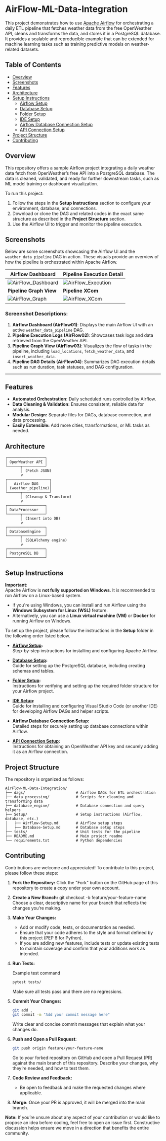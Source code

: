 # AirFlow-ML-Data-Integration

This project demonstrates how to use [Apache Airflow](https://airflow.apache.org/) for orchestrating a daily ETL pipeline that fetches weather data from the free OpenWeather API, cleans and transforms the data, and stores it in a PostgreSQL database. It provides a scalable and reproducible example that can be extended for machine learning tasks such as training predictive models on weather-related datasets.


## Table of Contents
- [Overview](#overview)
- [Screenshots](#screenshots)
- [Features](#features)
- [Architecture](#architecture)
- [Setup Instructions](#setup-instructions)
  - [Airflow Setup](./Setup/Airflow-Setup.md)
  - [Database Setup](./Setup/Database-Setup.md)
  - [Folder Setup](./Setup/Folders-Setup.md)
  - [IDE Setup](./Setup/IDE-Setup.md)
  - [Airflow Database Connection Setup](./Setup/Airflow-Database-ConnectionSetup.md)
  - [API Connection Setup](./Setup/API-Connection-Setup.md)
- [Project Structure](#project-structure)
- [Contributing](#contributing)


## Overview

This repository offers a sample Airflow project integrating a daily weather data fetch from OpenWeather’s free API into a PostgreSQL database. The data is cleaned, validated, and ready for further downstream tasks, such as ML model training or dashboard visualization.

To run this project:

1. Follow the steps in the **Setup Instructions** section to configure your environment, database, and connections.
2. Download or clone the DAG and related codes in the exact same structure as described in the **Project Structure** section.
3. Use the Airflow UI to trigger and monitor the pipeline execution.

## Screenshots

Below are some screenshots showcasing the Airflow UI and the `weather_data_pipeline` DAG in action. These visuals provide an overview of how the pipeline is orchestrated within Apache Airflow.

| **Airflow Dashboard**                                            | **Pipeline Execution Detail**                                   |
|------------------------------------------------------------------|-----------------------------------------------------------------|
| ![AirFlow_Dashboard](./Setup/Screenshots/AirFlow_Dashboard.png)  | ![AirFlow_Execution](./Setup/Screenshots/AirFlow_Execution.png) |
| **Pipeline Graph View**                                          | **Pipeline XCom**                                               |
| ![AirFlow_Graph](./Setup/Screenshots/AirFlow_Graph.png)          | ![AirFlow_XCom](./Setup/Screenshots/AirFlow_XCom.png)           |

### Screenshot Descriptions:
1. **Airflow Dashboard (AirFlow01)**: Displays the main Airflow UI with an active `weather_data_pipeline` DAG.
2. **Pipeline Execution Logs (AirFlow02)**: Showcases task logs and data retrieved from the OpenWeather API.
3. **Pipeline Graph View (AirFlow03)**: Visualizes the flow of tasks in the pipeline, including `load_locations`, `fetch_weather_data`, and `insert_weather_data`.
4. **Pipeline DAG Details (AirFlow04)**: Summarizes DAG execution details such as run duration, task statuses, and DAG configuration.

---

## Features
- **Automated Orchestration:** Daily scheduled runs controlled by Airflow.
- **Data Cleaning & Validation:** Ensures consistent, reliable data for analysis.
- **Modular Design:** Separate files for DAGs, database connection, and data processing.
- **Easily Extensible:** Add more cities, transformations, or ML tasks as needed.

## Architecture
```plaintext
┌─────────────────┐
│ OpenWeather API │
└──────┬──────────┘
       │ (Fetch JSON)
       v
┌───────────────────┐
│   Airflow DAG     │
│ (weather_pipeline)│
└──────┬────────────┘
       │ (Cleanup & Transform)
       v
┌─────────────────┐
│ DataProcessor   │
└──────┬──────────┘
       │ (Insert into DB)
       v
┌─────────────────┐
│ DatabaseEngine  │
└──────┬──────────┘
       │ (SQLAlchemy engine)
       v
┌─────────────────┐
│ PostgreSQL DB   │
└─────────────────┘

```
## Setup Instructions

**Important:**  
Apache Airflow is **not fully supported on Windows**. It is recommended to run Airflow on a Linux-based system.  
- If you're using Windows, you can install and run Airflow using the **Windows Subsystem for Linux (WSL)** feature.  
- Alternatively, you can use a **Linux virtual machine (VM)** or **Docker** for running Airflow on Windows.

To set up the project, please follow the instructions in the **Setup** folder in the following order listed below.

- **[Airflow Setup](./Setup/Airflow-Setup.md):**  
  Step-by-step instructions for installing and configuring Apache Airflow.

- **[Database Setup](./Setup/Database-Setup.md):**  
  Guide for setting up the PostgreSQL database, including creating schemas and tables.

- **[Folder Setup](./Setup/Folders-Setup.md):**  
  Instructions for verifying and setting up the required folder structure for your Airflow project.

- **[IDE Setup](./Setup/IDE-Setup.md):**  
  Guide for installing and configuring Visual Studio Code (or another IDE) for developing Airflow DAGs and helper scripts.

- **[Airflow Database Connection Setup](./Setup/Airflow-Database-ConnectionSetup.md):**  
  Detailed steps for securely setting up database connections within Airflow.

- **[API Connection Setup](./Setup/API-Connection-Setup.md):**  
  Instructions for obtaining an OpenWeather API key and securely adding it as an Airflow connection.

## Project Structure

The repository is organized as follows:

```plaintext
AirFlow-ML-Data-Integration/
├── dags/                       # Airflow DAGs for ETL orchestration
├── data_processing/            # Scripts for cleaning and transforming data
├── database_engine/            # Database connection and query helpers
├── Setup/                      # Setup instructions (Airflow, database, etc.)
│   ├── Airflow-Setup.md        # Airflow setup steps
│   ├── Database-Setup.md       # Database setup steps
├── tests/                      # Unit tests for the pipeline
├── README.md                   # Main project readme
└── requirements.txt            # Python dependencies
```


## Contributing

Contributions are welcome and appreciated! To contribute to this project, please follow these steps:

1. **Fork the Repository:**
   Click the "Fork" button on the GitHub page of this repository to create a copy under your own account.

2. **Create a New Branch:**
   git checkout -b feature/your-feature-name
   Choose a clear, descriptive name for your branch that reflects the changes you’re making.

3. **Make Your Changes:**
   - Add or modify code, tests, or documentation as needed.
   - Ensure that your code adheres to the style and format defined by this project (PEP 8 for Python).
   - If you are adding new features, include tests or update existing tests to maintain coverage and confirm that your additions work as intended.

4. **Run Tests:**

   Example test command
   ```bash
   pytest tests/
   ```
   Make sure all tests pass and there are no regressions.

5. **Commit Your Changes:**
   ```bash
   git add .
   git commit -m "Add your commit message here"
   ```
   Write clear and concise commit messages that explain what your changes do.

6. **Push and Open a Pull Request:**
   ```bash
   git push origin feature/your-feature-name
   ```
   Go to your forked repository on GitHub and open a Pull Request (PR) against the main branch of this repository. Describe your changes, why they’re needed, and how to test them.

7. **Code Review and Feedback:**
   - Be open to feedback and make the requested changes where applicable.

8. **Merge:**
   Once your PR is approved, it will be merged into the main branch.

**Note:** If you’re unsure about any aspect of your contribution or would like to propose an idea before coding, feel free to open an issue first. Constructive discussion helps ensure we move in a direction that benefits the entire community.
